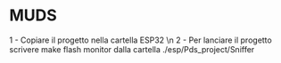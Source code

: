 # MUDS
1 - Copiare il progetto nella cartella ESP32 \n
2 - Per lanciare il progetto scrivere make flash monitor dalla cartella ./esp/Pds_project/Sniffer

